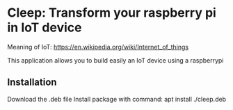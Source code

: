 Cleep: Transform your raspberry pi in IoT device
==================================================

Meaning of IoT:
https://en.wikipedia.org/wiki/Internet_of_things

This application allows you to build easily an IoT device using a raspberrypi

Installation
------------

Download the .deb file
Install package with command: apt install ./cleep.deb

